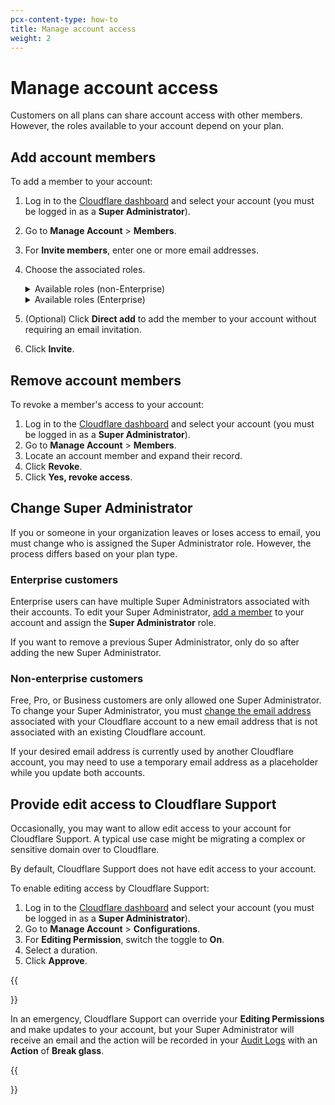 ```yaml
---
pcx-content-type: how-to
title: Manage account access
weight: 2
---
```


# Manage account access

Customers on all plans can share account access with other members. However, the roles available to your account depend on your plan.

## Add account members

To add a member to your account:

1. Log in to the [Cloudflare dashboard](https://dash.cloudflare.com/login) and select your account (you must be logged in as a **Super Administrator**).
2. Go to **Manage Account** > **Members**.
3. For **Invite members**, enter one or more email addresses.
4. Choose the associated roles.

    <details>
    <summary>Available roles (non-Enterprise)</summary>
    <div>
    
    {{<render file="_account-roles-non-ent.md">}}

    </div>
    </details>

    <details>
    <summary>Available roles (Enterprise)</summary>
    <div>
    
    If you have an account on an Enterprise plan, you can assign multiple roles to additional members, scoping permissions broadly or narrowly as needed.

    To add a new member as a non-administrator (the default role):
    
    1. Click **More roles**.
    2. Select another role.
    3. De-select **Administrator**.

    For a full list of available roles and associated permissions, go to the [**Account Members**](https://dash.cloudflare.com/?to=/:account/members) page within the dashboard or refer to [Available roles](/fundamentals/get-started/setup/account-setup/account-roles/#enterprise-roles).

    </div>
    </details>

5. (Optional) Click **Direct add** to add the member to your account without requiring an email invitation.
6. Click **Invite**.

## Remove account members

To revoke a member's access to your account:

1. Log in to the [Cloudflare dashboard](https://dash.cloudflare.com/login) and select your account (you must be logged in as a **Super Administrator**).
2. Go to **Manage Account** > **Members**.
3. Locate an account member and expand their record.
4. Click **Revoke**.
5. Click **Yes, revoke access**.

## Change Super Administrator

If you or someone in your organization leaves or loses access to email, you must change who is assigned the Super Administrator role. However, the process differs based on your plan type. 

### Enterprise customers

Enterprise users can have multiple Super Administrators associated with their accounts. To edit your Super Administrator, [add a member](#add-account-members) to your account and assign the **Super Administrator** role.

If you want to remove a previous Super Administrator, only do so after adding the new Super Administrator.

### Non-enterprise customers

Free, Pro, or Business customers are only allowed one Super Administrator. To change your Super Administrator, you must [change the email address](https://support.cloudflare.com/hc/articles/203471284#12345679) associated with your Cloudflare account to a new email address that is not associated with an existing Cloudflare account.

If your desired email address is currently used by another Cloudflare account, you may need to use a temporary email address as a placeholder while you update both accounts.

## Provide edit access to Cloudflare Support

Occasionally, you may want to allow edit access to your account for Cloudflare Support. A typical use case might be migrating a complex or sensitive domain over to Cloudflare.

By default, Cloudflare Support does not have edit access to your account.

To enable editing access by Cloudflare Support:

1. Log in to the [Cloudflare dashboard](https://dash.cloudflare.com/login) and select your account (you must be logged in as a **Super Administrator**).
2. Go to **Manage Account** > **Configurations**.
3. For **Editing Permission**, switch the toggle to **On**.
4. Select a duration.
5. Click **Approve**.

{{<Aside type="note">}}

In an emergency, Cloudflare Support can override your **Editing Permissions** and make updates to your account, but your Super Administrator will receive an email and the action will be recorded in your [Audit Logs](/fundamentals/get-started/basic-tasks/account-security/review-audit-logs/) with an **Action** of **Break glass**.

{{</Aside>}}